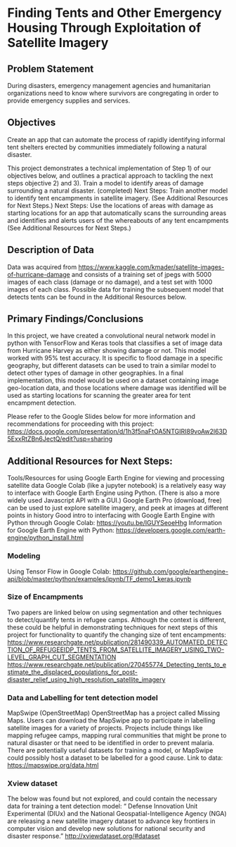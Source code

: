 # Finding Tents and Other Emergency Housing Through Exploitation of Satellite Imagery

## Problem Statement
During disasters, emergency management agencies and humanitarian organizations need to know where survivors are congregating in order to provide emergency supplies and services. 


## Objectives
Create an app that can automate the process of rapidly identifying informal tent shelters erected by communities immediately following a natural disaster.

This project demonstrates a technical implementation of Step 1) of our objectives below, and outlines a practical approach to tackling the next steps objective 2) and 3).
Train a model to identify areas of damage surrounding a natural disaster. (completed)
Next Steps: Train another model to identify tent encampments in satellite imagery. (See Additional Resources for Next Steps.)
Next Steps: Use the locations of areas with damage as starting locations for an app that automatically scans the surrounding areas and identifies and alerts users of the whereabouts of any tent encampments (See Additional Resources for Next Steps.)


## Description of Data
Data was acquired from https://www.kaggle.com/kmader/satellite-images-of-hurricane-damage and consists of a training set of jpegs with 5000 images of each class (damage or no damage), and a test set with 1000 images of each class. Possible data for training the subsequent model that detects tents can be found in the Additional Resources below.


## Primary Findings/Conclusions
In this project, we have created a convolutional neural network model in python with TensorFlow and Keras tools that classifies a set of image data from Hurricane Harvey as either showing damage or not. This model worked with 95% test accuracy. It is specific to flood damage in a specific geography, but different datasets can be used to train a similar model to detect other types of damage in other geographies. In a final implementation, this model would be used on a dataset containing image geo-location data, and those locations where damage was identified will be used as starting locations for scanning the greater area for tent encampment detection.

Please refer to the Google Slides below for more information and recommendations for proceeding with this project: https://docs.google.com/presentation/d/1h3f5naFtOA5NTGIRI89voAw2l63D5ExxRtZBn6JectQ/edit?usp=sharing


## Additional Resources for Next Steps:

Tools/Resources for using Google Earth Engine for viewing and processing satellite data
Google Colab (like a jupyter notebook) is a relatively easy way to interface with Google Earth Engine using Python. (There is also a more widely used Javascript API with a GUI.)
Google Earth Pro (download, free) can be used to just explore satellite imagery, and peek at images at different points in history
Good intro to interfacing with Google Earth Engine with Python through Google Colab: https://youtu.be/IGUYSeoeHhg
Information for Google Earth Engine with Python: https://developers.google.com/earth-engine/python_install.html

### Modeling 
Using Tensor Flow in Google Colab:
https://github.com/google/earthengine-api/blob/master/python/examples/ipynb/TF_demo1_keras.ipynb

### Size of Encampments
Two papers are linked below on using segmentation and other techniques to detect/quantify tents in refugee camps. Although the context is different, these could be helpful in demonstrating techniques for next steps of this project for functionality to quantify the changing size of tent encampments: https://www.researchgate.net/publication/281490339_AUTOMATED_DETECTION_OF_REFUGEEIDP_TENTS_FROM_SATELLITE_IMAGERY_USING_TWO-LEVEL_GRAPH_CUT_SEGMENTATION
https://www.researchgate.net/publication/270455774_Detecting_tents_to_estimate_the_displaced_populations_for_post-disaster_relief_using_high_resolution_satellite_imagery

### Data and Labelling for tent detection model
MapSwipe (OpenStreetMap)
OpenStreetMap has a project called Missing Maps. Users can download the MapSwipe app to participate in labelling satellite images for a variety of projects. Projects include things like mapping refugee camps, mapping rural communities that might be prone to natural disaster or that need to be identified in order to prevent malaria. There are potentially useful datasets for training a model, or MapSwipe could possibly host a dataset to be labelled for a good cause.
Link to data: https://mapswipe.org/data.html

### Xview dataset
The below was found but not explored, and could contain the necessary data for training a tent detection model:
“ Defense Innovation Unit Experimental (DIUx) and the National Geospatial-Intelligence Agency (NGA) are releasing a new satellite imagery dataset to advance key frontiers in computer vision and develop new solutions for national security and disaster response.” http://xviewdataset.org/#dataset

